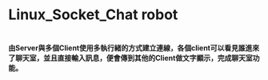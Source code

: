 # Linux_Socket_Chat robot <h1> 

**由Server與多個Client使用多執行緒的方式建立連線，各個client可以看見誰進來了聊天室，並且直接輸入訊息，便會傳到其他的Client做文字顯示，完成聊天室功能。**
